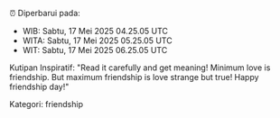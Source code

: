 ⏰ Diperbarui pada:
- WIB: Sabtu, 17 Mei 2025 04.25.05 UTC
- WITA: Sabtu, 17 Mei 2025 05.25.05 UTC
- WIT: Sabtu, 17 Mei 2025 06.25.05 UTC

Kutipan Inspiratif:
"Read it carefully and get meaning! Minimum love is friendship. But maximum friendship is love strange but true! Happy friendship day!"


Kategori: friendship

